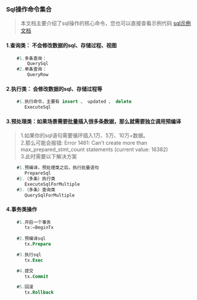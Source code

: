 ### Sql操作命令集合  
>本文档主要介绍了sql操作的核心命令，您也可以直接查看示例代码  [sql示例文档](../app/models/test.go)       
#### 1.查询类： 不会修改数据的sql、存储过程、视图
```sql
    #1.多条查询： 
        QuerySql
    #2.单条查询： 
        QueryRow
```

#### 2.执行类： 会修改数据的sql、存储过程等  
```sql
    #1.执行命令，主要有 insert 、 updated 、 delete   
       ExecuteSql
```       

#### 3.预处理类：如果场景需要批量插入很多条数据，那么就需要独立调用预编译
>   1.如果你的sql语句需要循环插入1万、5万、10万+数据。  
>   2.那么可能会报错:  Error 1461: Can't create more than max_prepared_stmt_count statements (current value: 16382)  
>   3.此时需要以下解决方案  
```sql
    #1.预编译，预处理类之后，执行批量语句
       PrepareSql
    #2.（多条）执行类
       ExecuteSqlForMultiple
    #3.（多条）查询类
       QuerySqlForMultiple    
```        

#### 4.事务类操作
```sql
    #1.开启一个事务
       tx:=BeginTx
    
    #2.预编译sql
       tx.Prepare

    #3.执行sql
       tx.Exec

    #4.提交
       tx.Commit

    #5.回滚
       tx.Rollback         
``` 
  